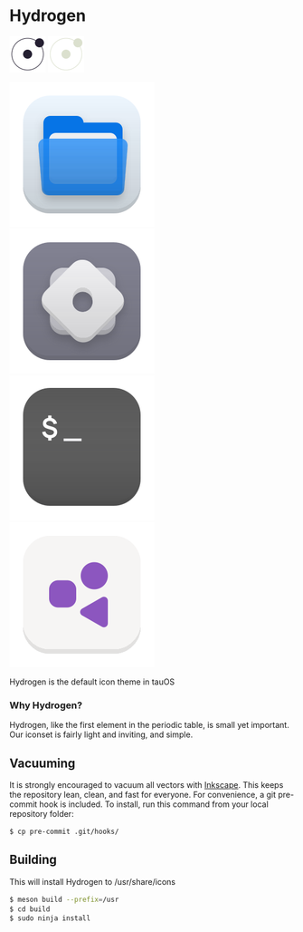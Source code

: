 # Hydrogen

![Light screenshot](logo.png#gh-light-mode-only)
![Dark screenshot](logo-dark.png#gh-dark-mode-only)

![](Hydrogen/scalable/apps/org.gnome.Nautilus.svg)  ![](Hydrogen/scalable/apps/systemsettings.svg)  ![](Hydrogen/scalable/apps/utilities-terminal.svg) ![](Hydrogen/scalable/apps/application-default-icon.svg)

Hydrogen is the default icon theme in tauOS

### Why Hydrogen?

Hydrogen, like the first element in the periodic table, is small yet important.
Our iconset is fairly light and inviting, and simple.

## Vacuuming

It is strongly encouraged to vacuum all vectors with [Inkscape](http://inkscape.org). This keeps the repository lean, clean, and fast for everyone. For convenience, a git pre-commit hook is included. To install, run this command from your local repository folder:

```sh
$ cp pre-commit .git/hooks/
```

## Building

This will install Hydrogen to /usr/share/icons

```sh
$ meson build --prefix=/usr
$ cd build
$ sudo ninja install
```
